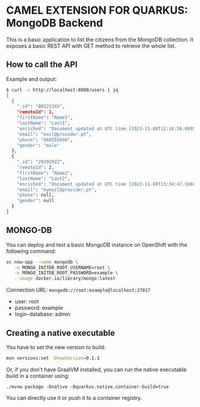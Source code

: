 # CAMEL EXTENSION FOR QUARKUS: MongoDB Backend

This is a basic application to list the citizens from the MongoDB collection. It exposes a basic REST API with GET method to retrieve the whole list.

## How to call the API

Example and output:

```bash
$ curl -s http://localhost:8080/users | jq
[
  {
    "_id": "002233XX",
    "remoteId": 1,
    "firstName": "Name1",
    "lastName": "Last1",
    "enriched": "Document updated at UTC time [2023-11-08T12:16:58.009533750Z] from remote table [msusers.USERS_FRANCE]",
    "email": "mail@provider.pt",
    "phone": "666555666",
    "gender": "male"
  },
  {
    "_id": "292929ZZ",
    "remoteId": 2,
    "firstName": "Name2",
    "lastName": "Last2",
    "enriched": "Document updated at UTC time [2023-11-08T13:34:47.596056636Z] from remote table [msusers.USERS_PORTUGAL]",
    "email": "mymail@provider.pt",
    "phone": null,
    "gender": null
  }
]
```

## MONGO-DB

You can deploy and test a basic MongoDB instance on OpenShift with the following command:

```bash
oc new-app --name mongodb \
   -e MONGO_INITDB_ROOT_USERNAME=root \
   -e MONGO_INITDB_ROOT_PASSWORD=example \
   --image docker.io/library/mongo:latest

```

Connection URL: ```mongodb://root:example@localhost:27017```

* user: root
* password: example
* login-database: admin

## Creating a native executable

You have to set the new version to build:

```bash
mvn versions:set -DnewVersion=0.1.1
```

Or, if you don't have GraalVM installed, you can run the native executable build in a container using: 
```shell script
./mvnw package -Dnative -Dquarkus.native.container-build=true
```

You can directly use it or push it to a container registry.

